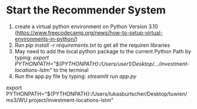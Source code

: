 # Start the Recommender System

1. create a virtual python environment on Python Version 3.10 (https://www.freecodecamp.org/news/how-to-setup-virtual-environments-in-python/)
2. Run *pip install -r requirements.txt* to get all the requiren libraries
3. May need to add the local python package to the current Python Path by typing: *export PYTHONPATH="${PYTHONPATH}:/Users/user1/Desktop/.../investment-locations-lstm"* to the terminal
4. Run the app.py file by typing: *streamlit run app.py*

export PYTHONPATH="${PYTHONPATH}:/Users/lukasburtscher/Desktop/tuwien/ms3/WU project/investment-locations-lstm"

